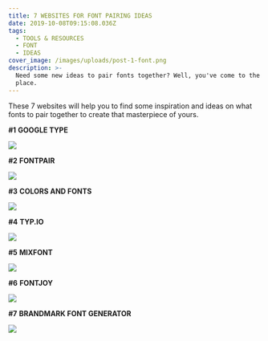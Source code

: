 ```yaml
---
title: 7 WEBSITES FOR FONT PAIRING IDEAS
date: 2019-10-08T09:15:08.036Z
tags:
  - TOOLS & RESOURCES
  - FONT
  - IDEAS
cover_image: /images/uploads/post-1-font.png
description: >-
  Need some new ideas to pair fonts together? Well, you've come to the right
  place.
---
```

These 7 websites will help you to find some inspiration and ideas on what fonts to pair together to create that masterpiece of yours.




**\#1** **GOOGLE TYPE**

[![](/images/uploads/1.png)](http://femmebot.github.io/google-type/)




**\#2** **FONTPAIR**

[![](/images/uploads/2.png)](https://fontpair.co/)




**\#3** **COLORS AND FONTS**

[![](/images/uploads/3.png)](https://www.colorsandfonts.com/fonts.html)




**\#4** **TYP.IO**

[![](/images/uploads/4.png)](http://typ.io/)




**\#5** **MIXFONT**

[![](/images/uploads/5.png)](https://www.mixfont.com/)




**\#6** **FONTJOY**

[![](/images/uploads/6.png)](https://fontjoy.com/)




**\#7** **BRANDMARK FONT GENERATOR**

[![](/images/uploads/7.png)](https://brandmark.io/font-generator/)
